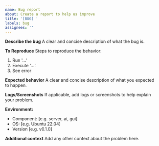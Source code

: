 ```yaml
---
name: Bug report
about: Create a report to help us improve
title: '[BUG] '
labels: bug
assignees: ''
---
```


**Describe the bug**
A clear and concise description of what the bug is.

**To Reproduce**
Steps to reproduce the behavior:
1. Run '...'
2. Execute '....'
3. See error

**Expected behavior**
A clear and concise description of what you expected to happen.

**Logs/Screenshots**
If applicable, add logs or screenshots to help explain your problem.

**Environment:**
 - Component: [e.g. server, ai, gui]
 - OS: [e.g. Ubuntu 22.04]
 - Version [e.g. v0.1.0]

**Additional context**
Add any other context about the problem here.

